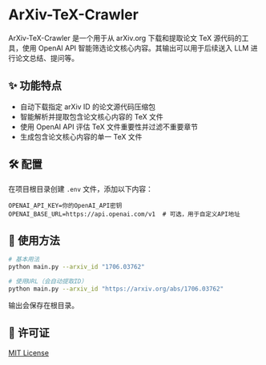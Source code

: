 # ArXiv-TeX-Crawler

ArXiv-TeX-Crawler 是一个用于从 arXiv.org 下载和提取论文 TeX 源代码的工具，使用 OpenAI API 智能筛选论文核心内容。其输出可以用于后续送入 LLM 进行论文总结、提问等。

## ✨ 功能特点

-   自动下载指定 arXiv ID 的论文源代码压缩包
-   智能解析并提取包含论文核心内容的 TeX 文件
-   使用 OpenAI API 评估 TeX 文件重要性并过滤不重要章节
-   生成包含论文核心内容的单一 TeX 文件

## 🛠️ 配置

在项目根目录创建 `.env` 文件，添加以下内容：

```
OPENAI_API_KEY=你的OpenAI_API密钥
OPENAI_BASE_URL=https://api.openai.com/v1  # 可选，用于自定义API地址
```

## 🚀 使用方法

```bash
# 基本用法
python main.py --arxiv_id "1706.03762"

# 使用URL（会自动提取ID）
python main.py --arxiv_id "https://arxiv.org/abs/1706.03762"
```

输出会保存在根目录。

## 📝 许可证

[MIT License](LICENSE)
